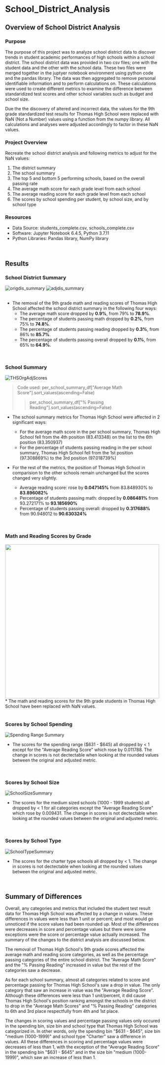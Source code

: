 # School_District_Analysis

## Overview of School District Analysis

### Purpose

The purpose of this project was to analyze school district data to discover trends in student academic performances of high schools within a school district. The school district data was provided in two csv files; one with the student data and the other with the school data. These two files were merged together in the juptyer notebook environment using python code and the pandas library. The data was then aggregated to remove personal identifiable information and to perform calculations on. These calculations were used to create different metrics to examine the difference between standaridized test scores and other school variables such as budget and school size. 

Due the the discovery of altered and incorrect data, the values for the 9th grade standardized test results for Thomas High School were replaced with NaN (Not a Number) values using a function from the numpy library. All calculations and analyses were adjusted accordingly to factor in these NaN values. 


### Project Overview
Recreate the school district analysis and following metrics to adjust for the NaN values:
1. The district summary
2. The school summary
3. The top 5 and bottom 5 performing schools, based on the overall passing rate
4. The average math score for each grade level from each school
5. The average reading score for each grade level from each school
6. The scores by school spending per student, by school size, and by school type

### Resources
* Data Source: students_complete.csv, schools_complete.csv
* Software: Jupyter Notebook 6.4.5, Python 3.7.11
* Python Libraries: Pandas library, NumPy library 

<br>

##  Results

### School District Summary

![origdis_summary](https://user-images.githubusercontent.com/97644424/161448833-4b518907-e7ec-4b47-a879-7778f16266ad.png)
![adjdis_summary](https://user-images.githubusercontent.com/97644424/161448895-566c787f-a399-49f2-9f6b-fab25f5e9e78.png)<br>
<br>

* The removal of the 9th grade math and reading scores of Thomas High School affected the school district summary in the following four ways:
  * The average math score dropped by **0.9%**, from 79% to **78.9%**.
  * The percentage of students passing math dropped by **0.2%**, from 75% to **74.8%**.
  * The percentage of students passing reading dropped by **0.3%**, from 86% to **85.7%**.
  * The percentage of students passing overall dropped by **0.1%**, from 65% to **64.9%**.

<br>

### School Summary

![THSOrgAdjScores](https://user-images.githubusercontent.com/97644424/161460552-9750238f-7ba3-4b01-9ab4-5d6871635cb8.png)
> Code used: per_school_summary_df["Average Math Score"].sort_values(ascending=False)
>> per_school_summary_df["% Passing Reading"].sort_values(ascending=False)

* The school summary metrics for Thomas High School were affected in 2 significant ways: 
  * For the average math score in the per school summary, Thomas High School fell from the 4th position (83.413348) on the list to the 6th position (83.350937)
  * For the percentage of students passing reading in the per school summary, Thomas High School fell from the 1st position (97.308869%) to the 3rd position  (97.018739%) 
 
* For the rest of the metrics, the position of Thomas High School in comparision to the other schools remain unchanged but the scores changed very slightly.
   * Average reading score:  rose by **0.047145%** from 83.848930% to **83.896082%**
   * Percentage of students passing math: dropped by **0.086481%** from 93.272171% to **93.185690%**
   * Percentage of students passing overall: dropped by **0.317688%** from 90.948012 to **90.630324%**

<br>

### Math and Reading Scores by Grade
<img src="https://user-images.githubusercontent.com/97644424/161467182-de237a1d-d14c-45fa-8e4f-301e4a0e1983.PNG" width="500" height="500"/>
* The math and reading scores for the 9th grade students in Thomas High School have been replaced with NaN values. 
 
 <br>
 <br>
 
### Scores by School Spending

![Spending Range Summary](https://user-images.githubusercontent.com/97644424/161467976-16ad4f7e-3a0c-42fd-bbe6-a55038f14ab7.png)
* The scores for the spending range ($631 - $645) all dropped by < 1 except for the "Average Reading Score" which rose by 0.011788. The change in scores is not dectectable when looking at the rounded values between the original and adjusted metric. 

<br>

### Scores by School Size

![SchoolSizeSummary](https://user-images.githubusercontent.com/97644424/161468538-4caa2737-c667-4709-a8af-c79bc12a6900.png)
 * The scores for the medium sized schools (1000 - 1999 students) all dropped by < 1 for all categories except the "Average Reading Score" which rose by 0.009431. The change in scores is not dectectable when looking at the rounded values between the original and adjusted metric. 

<br>

### Scores by School Type 

![SchoolTypeSummary](https://user-images.githubusercontent.com/97644424/161469121-61b282fa-b89b-496b-aa0a-bf5dd4b53793.png)
* The scores for the charter type schools all dropped by < 1. The change in scores is not dectectable when looking at the rounded values between the original and adjusted metric. 
  
<br>
  
## Summary of Differences 

Overall, any categories and metrics that included the student test result data for Thomas High School was affected by a change in values. These differences in values were less than 1 unit or percent; and most would go unnoticed if the score values had been rounded up. Most of the differences were decreases in score and percentage values but there were some exceptions were the score or percentage value actually increased. The summary of the changes to the district analysis are discussed below.

The removal of Thomas High School's 9th grade scores affected the average math and reading score categories, as well as the percentage passing categories of the entire school district. The "Average Math Score" and the "% Passing Reading" increased in value but the rest of the categories saw a decrease. 

As for each school summary, almost all categories related to score and percentage passing for Thomas High School's saw a drop in value. The only category that saw an increase in value was the "Average Reading Score". Although these differences were less than 1 unit/percent, it did cause Thomas High School's position ranking amongst the schools in the district to drop in the "Average Math Scores" and "% Passing Reading" categories to 6th and 3rd place respectfully from 4th and 1st place.

The changes in scoring values and percentage passing values only occured in the spending bin, size bin and school type that Thomas High School was categorized in. In other words, only the spending bin "$631 - $645", size bin "medium (1000-1999)" and school type "Charter" saw a difference in values. All these differences in scoring and percentage values were decreases of less than 1, with the exception of the "Average Reading Score" in the spending bin "$631 - $645" and in the size bin "medium (1000-1999)", which saw an increase of less than 1.

    

